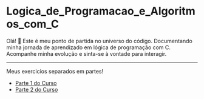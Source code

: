 # Logica_de_Programacao_e_Algoritmos_com_C
Olá! 👋 Este é meu ponto de partida no universo do código. Documentando minha jornada de aprendizado em lógica de programação com C. Acompanhe minha evolução e sinta-se à vontade para interagir.
_____________________________________________________________________________________________________________________________________
Meus exercicios separados em partes!
- [Parte 1 do Curso](./parte-1-curso)
- [Parte 2 do Curso](./parte-2-curso)